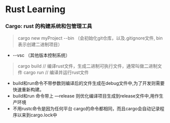 # Rust Learning

### Cargo: rust 的构建系统和包管理工具

> cargo new myProject --bin （会初始化git仓库，以及.gitignore文件, bin表示创建二进制项目）
+ --vsc （其他版本控制系统）

> cargo build  // 编译rust文件，生成二进制可执行文件，通常叫做二进制文件
> cargo run   // 编译并运行rust文件
+ build和run命令不带参数则编译后的文件生成在debug文件中,为了开发则需要快速重新构建。
+ build和run 命令带上 —release 则优化编译项目生成到release文件中,用作生产环境
+ 不用rustc命令是因为任何平台 cargo的命令都相同，而且cargo会自动记录程序以来到cargo.lock中
